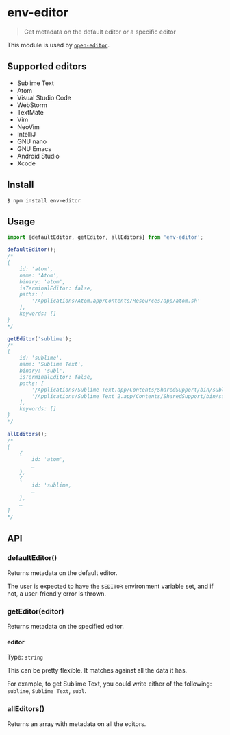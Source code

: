 # env-editor

> Get metadata on the default editor or a specific editor

This module is used by [`open-editor`](https://github.com/sindresorhus/open-editor).

## Supported editors

- Sublime Text
- Atom
- Visual Studio Code
- WebStorm
- TextMate
- Vim
- NeoVim
- IntelliJ
- GNU nano
- GNU Emacs
- Android Studio
- Xcode

## Install

```
$ npm install env-editor
```

## Usage

```js
import {defaultEditor, getEditor, allEditors} from 'env-editor';

defaultEditor();
/*
{
	id: 'atom',
	name: 'Atom',
	binary: 'atom',
	isTerminalEditor: false,
	paths: [
		'/Applications/Atom.app/Contents/Resources/app/atom.sh'
	],
	keywords: []
}
*/

getEditor('sublime');
/*
{
	id: 'sublime',
	name: 'Sublime Text',
	binary: 'subl',
	isTerminalEditor: false,
	paths: [
		'/Applications/Sublime Text.app/Contents/SharedSupport/bin/subl',
		'/Applications/Sublime Text 2.app/Contents/SharedSupport/bin/subl'
	],
	keywords: []
}
*/

allEditors();
/*
[
	{
		id: 'atom',
		…
	},
	{
		id: 'sublime,
		…
	},
	…
]
*/
```

## API

### defaultEditor()

Returns metadata on the default editor.

The user is expected to have the `$EDITOR` environment variable set, and if not, a user-friendly error is thrown.

### getEditor(editor)

Returns metadata on the specified editor.

#### editor

Type: `string`

This can be pretty flexible. It matches against all the data it has.

For example, to get Sublime Text, you could write either of the following: `sublime`, `Sublime Text`, `subl`.

### allEditors()

Returns an array with metadata on all the editors.
